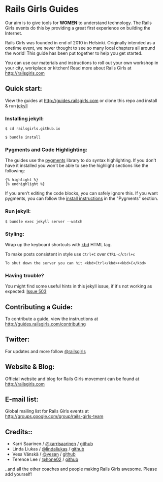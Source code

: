 # Rails Girls Guides

Our aim is to give tools for **WOMEN** to understand technology. The Rails Girls events do this by providing a great first experience on building the Internet.

Rails Girls was founded in end of 2010 in Helsinki. Originally intended as a onetime event, we never thought to see so many local chapters all around the world! This guide has been put together to help you get started.

You can use our materials and instructions to roll out your own workshop in your city, workplace or kitchen! Read more about Rails Girls at http://railsgirls.com

## Quick start:

View the guides at http://guides.railsgirls.com or clone this repo and install & run [jekyll](https://github.com/mojombo/jekyll)

### Installing jekyll:

```
$ cd railsgirls.github.io
```

```
$ bundle install
```

### Pygments and Code Highlighting:

The guides use the [pygments](http://pygments.org/) library to do syntax highlighting. If you don't have it installed you won't be able to see the highlight sections like the following:

```
{% highlight %}
{% endhighlight %}
```

If you aren't editing the code blocks, you can safely ignore this. If you want pygments, you can follow the [install instructions](http://jekyllrb.com/docs/installation/) in the "Pygments" section.

### Run jekyll:

```
$ bundle exec jekyll server --watch
```

### Styling:

Wrap up the keyboard shortcuts with [kbd](https://www.w3.org/wiki/HTML/Elements/kbd) HTML tag.

To make posts consistent in style use `Ctrl+C` over `CTRL-c`/`ctrl+c`

```
To shut down the server you can hit <kbd>Ctrl</kbd>+<kbd>C</kbd>
```

### Having trouble?

You might find some useful hints in this jekyll issue, if it's not working as expected: [Issue 503](https://github.com/mojombo/jekyll/issues/503)

## Contributing a Guide:

To contribute a guide, view the instructions at http://guides.railsgirls.com/contributing

## Twitter:

For updates and more follow [@railsgirls](https://twitter.com/railsgirls)

## Website & Blog:

Official website and blog for Rails Girls movement can be found at http://railsgirls.com

## E-mail list:

Global mailing list for Rails Girls events at http://groups.google.com/group/rails-girls-team

## Credits::

* Karri Saarinen / [@karrisaarinen](https://twitter.com/karrisaarinen) / [github](http://github.com/ksaa)
* Linda Liukas / [@lindaliukas](https://twitter.com/lindaliukas) / [github](http://github.com/lindaliukas)
* Vesa Vänskä / [@vesan](https://twitter.com/vesan) / [github](http://github.com/vesan)
* Terence Lee / [@hone02](https://twitter.com/hone02) / [github](http://github.com/hone)

..and all the other coaches and people making Rails Girls awesome. Please add yourself!
